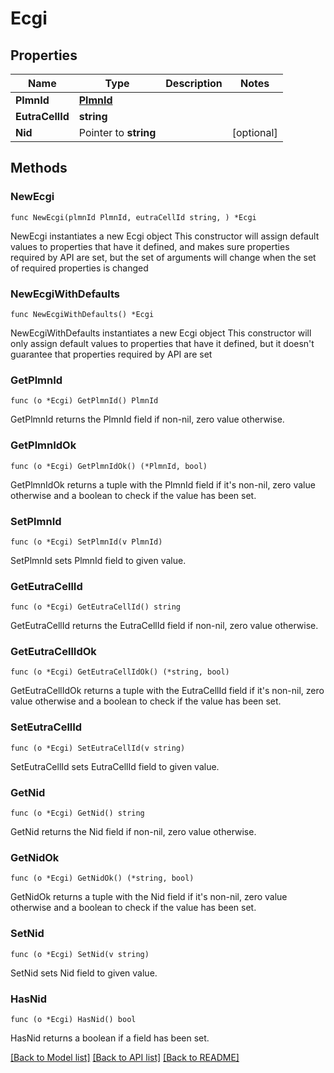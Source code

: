 # Ecgi

## Properties

Name | Type | Description | Notes
------------ | ------------- | ------------- | -------------
**PlmnId** | [**PlmnId**](PlmnId.md) |  | 
**EutraCellId** | **string** |  | 
**Nid** | Pointer to **string** |  | [optional] 

## Methods

### NewEcgi

`func NewEcgi(plmnId PlmnId, eutraCellId string, ) *Ecgi`

NewEcgi instantiates a new Ecgi object
This constructor will assign default values to properties that have it defined,
and makes sure properties required by API are set, but the set of arguments
will change when the set of required properties is changed

### NewEcgiWithDefaults

`func NewEcgiWithDefaults() *Ecgi`

NewEcgiWithDefaults instantiates a new Ecgi object
This constructor will only assign default values to properties that have it defined,
but it doesn't guarantee that properties required by API are set

### GetPlmnId

`func (o *Ecgi) GetPlmnId() PlmnId`

GetPlmnId returns the PlmnId field if non-nil, zero value otherwise.

### GetPlmnIdOk

`func (o *Ecgi) GetPlmnIdOk() (*PlmnId, bool)`

GetPlmnIdOk returns a tuple with the PlmnId field if it's non-nil, zero value otherwise
and a boolean to check if the value has been set.

### SetPlmnId

`func (o *Ecgi) SetPlmnId(v PlmnId)`

SetPlmnId sets PlmnId field to given value.


### GetEutraCellId

`func (o *Ecgi) GetEutraCellId() string`

GetEutraCellId returns the EutraCellId field if non-nil, zero value otherwise.

### GetEutraCellIdOk

`func (o *Ecgi) GetEutraCellIdOk() (*string, bool)`

GetEutraCellIdOk returns a tuple with the EutraCellId field if it's non-nil, zero value otherwise
and a boolean to check if the value has been set.

### SetEutraCellId

`func (o *Ecgi) SetEutraCellId(v string)`

SetEutraCellId sets EutraCellId field to given value.


### GetNid

`func (o *Ecgi) GetNid() string`

GetNid returns the Nid field if non-nil, zero value otherwise.

### GetNidOk

`func (o *Ecgi) GetNidOk() (*string, bool)`

GetNidOk returns a tuple with the Nid field if it's non-nil, zero value otherwise
and a boolean to check if the value has been set.

### SetNid

`func (o *Ecgi) SetNid(v string)`

SetNid sets Nid field to given value.

### HasNid

`func (o *Ecgi) HasNid() bool`

HasNid returns a boolean if a field has been set.


[[Back to Model list]](../README.md#documentation-for-models) [[Back to API list]](../README.md#documentation-for-api-endpoints) [[Back to README]](../README.md)


